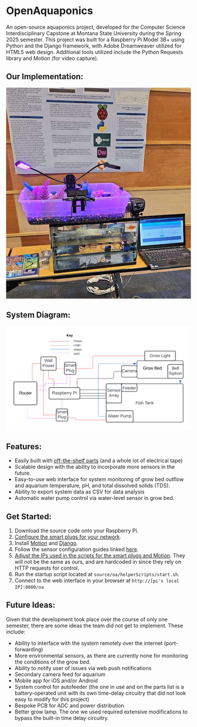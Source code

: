 # OpenAquaponics
An open-source aquaponics project, developed for the Computer Science Interdisciplinary Capstone at Montana State University during the Spring 2025 semester. This project was built for a Raspberry Pi Model 3B+ using Python and the Django framework, with Adobe Dreamweaver utilized for HTML5 web design. Additional tools utilized include the Python Requests library and Motion (for video capture). 

## Our Implementation:
![The OpenAquaponics prototype on display](/images/demoImage.jpg)

## System Diagram:
![System diagram](/images/systemDiagram.png)

## Features:
- Easily built with [off-the-shelf parts](/docs/partsList.md) (and a whole lot of electrical tape)
- Scalable design with the ability to incorporate more sensors in the future.
- Easy-to-use web interface for system monitoring of grow bed outflow and aquarium temperature, pH, and total dissolved solids (TDS).
- Ability to export system data as CSV for data analysis
- Automatic water pump control via water-level sensor in grow bed.

## Get Started:
1. Download the source code onto your Raspberry Pi.
2. [Configure the smart plugs for your network](https://tasmota.github.io/docs/).
3. Install [Motion](https://github.com/Motion-Project/motion) and [Django](https://www.djangoproject.com/).
4. Follow the sensor configuration guides linked [here](/docs/sensorConfiguration.md).
5. [Adjust the IPs used in the scripts for the smart plugs and Motion](/docs/networkConfiguration.md). They will not be the same as ours, and are hardcoded in since they rely on HTTP requests for control.
6. Run the startup script located at `source/oa/helperScripts/start.sh`.
7. Connect to the web interface in your browser at `http://[pi's local IP]:8000/oa`

## Future Ideas:
Given that the development took place over the course of only one semester, there are some ideas the team did not get to implement. These include:
- Ability to interface with the system remotely over the internet (port-forwarding)
- More environmental sensors, as there are currently none for monitoring the conditions of the grow bed.
- Ability to notify user of issues via web push notifications
- Secondary camera feed for aquarium
- Mobile app for iOS and/or Android
- System control for autofeeder (the one in use and on the parts list is a battery-operated unit with its own time-delay circuitry that did not look easy to modify for this project)
- Bespoke PCB for ADC and power distribution
- Better grow lamp. The one we used required extensive modifications to bypass the built-in time delay circuitry.

